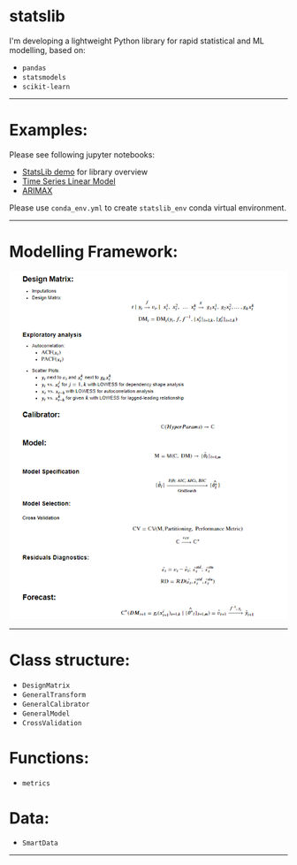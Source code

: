 # statslib
I'm developing a lightweight Python library for rapid statistical and ML modelling, based on:
* `pandas`
* `statsmodels`
* `scikit-learn`

***
# Examples:

Please see following jupyter notebooks:
* [StatsLib demo](https://nbviewer.jupyter.org/github/ashubertt/statslib/blob/develop/jupyter/Statslib_Demo.ipynb) for library overview
* [Time Series Linear Model](https://nbviewer.jupyter.org/github/ashubertt/statslib/blob/develop/jupyter/Time%20Series%20Linear%20Model.ipynb)
* [ARIMAX](https://nbviewer.jupyter.org/github/ashubertt/statslib/blob/develop/jupyter/ARIMAX.ipynb)

Please use `conda_env.yml` to create `statslib_env` conda virtual environment.

***
# Modelling Framework:

![alt text](img/Modelling_Framework.png)

***
# Class structure:
* `DesignMatrix`
* `GeneralTransform`  
* `GeneralCalibrator`
* `GeneralModel`
* `CrossValidation`


# Functions:
* `metrics`

# Data:
* `SmartData`
***

